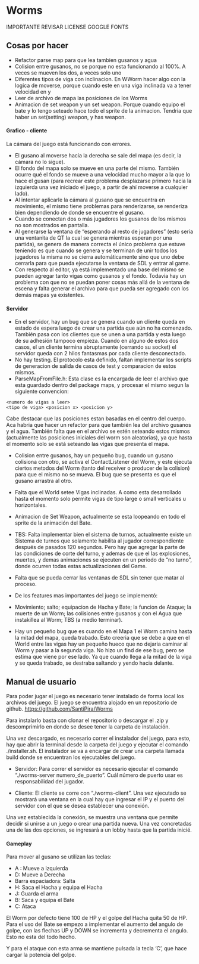 # Worms
IMPORTANTE REVISAR LICENSE GOOGLE FONTS
## Cosas por hacer
- Refactor parse map para que lea tambien gusanos y agua
- Colision entre gusanos, no se porque no esta funcionando al 100%. A veces se mueven los dos, a veces solo uno
- Diferentes tipos de viga con inclinacion. En WWorm hacer algo con la logica de moverse, porque cuando este en una viga inclinada va a tener velocidad en y
- Leer de archivo de mapa las posiciones de los Worms
- Animacion de set weapon y un set weapon. Porque cuando equipo el bate y lo tengo seteado hace todo el sprite de la animacion. Tendria que haber un set(setting) weapon, y has weapon.

#### Grafico - cliente
La cámara del juego está funcionando con errores. 
- El gusano al moverse hacia la derecha se sale del mapa (es decir, la cámara no lo sigue). 
- El fondo del mapa solo se mueve en una parte del mismo. También ocurre qué el fondo se mueve a una velocidad mucho mayor a la que lo hace el gusan (para recrear este problema desplazarse primero hacia la izquierda una vez iniciado el juego, a partir de ahí moverse a cualquier lado). 
- Al intentar aplicarle la cámara al gusano que se encuentra en movimiento, el mismo tiene problemas para renderizarse, se renderiza bien dependiendo de donde se encuentre el gusano.
- Cuando se conectan dos o más jugadores los gusanos de los mismos no son mostrados en pantalla.
- Al generarse la ventana de “esperando al resto de jugadores” (esto sería una ventanita de QT la cual se genera mientras esperan por una partida), se genera de manera correcta el único problema que estuve teniendo es que cuando se genera y se terminan de unir todos los jugadores la misma no se cierra automáticamente sino que uno debe cerrarla para que pueda ejecutarse la ventana de SDL y entrar al game.
- Con respecto al editor, ya está implementado una base del mismo se pueden agregar tanto vigas como gusanos y el fondo. Todavía hay un problema con que no se puedan poner cosas más allá de la ventana de escena y falta generar el archivo para que pueda ser agregado con los demás mapas ya existentes.

#### Servidor

- En el servidor, hay un bug que se genera cuando un cliente queda en estado de espera luego de crear una partida que aún no ha comenzado. También pasa con los clientes que se unen a una partida y esta luego de su adhesión tampoco empieza. Cuando en alguno de estos dos casos, el un cliente termina abruptamente (cerrando su socket) el servidor queda con 2 hilos fantasmas por cada cliente desconectado. 
- No hay testing. El protocolo esta definido, faltan implementar los scripts de generacion de salida de casos de test y comparacion de estos mismos.
- ParseMapFromFile.h: Esta clase es la encargada de leer el archivo que esta guardado dentro del package maps, y procesar el mismo segun la siguiente convencion:
```
<numero de vigas a leer>
<tipo de viga> <posicion x> <posicion y>
```
Cabe destacar que las posiciones estan basadas en el centro del cuerpo.
Aca habria que hacer un refactor para que también lea del archivo gusanos y el agua. También falta que en el archivo se estén seteando estos mismos (actualmente las posiciones iniciales del worm son aleatorias), ya que hasta el momento solo se está seteando las vigas que presenta el mapa.
- Colision entre gusanos, hay un pequeño bug, cuando un gusano colisiona con otro, se activa el ContactListener del Worm, y este ejecuta ciertos metodos del Worm (tanto del receiver o producer de la colision) para que el mismo no se mueva.
El bug que se presenta es que el gusano arrastra al otro.
- Falta que el World setee Vigas inclinadas. A como esta desarrollado hasta el momento solo permite vigas de tipo large o small verticales u horizontales.
- Animacion de Set Weapon, actualmente se esta loopeando en todo el sprite de la animación del Bate.
- TBS: Falta implementar bien el sistema de turnos, actualmente existe un Sistema de turnos que solamente habilita al jugador correspondiente después de pasados 120 segundos. Pero hay que agregar la parte de las condiciones de corte del turno, y ademas de que el las explosiones, muertes, y demas animaciones se ejecuten en un periodo de “no turno”, donde ocurren todas estas actualizaciones del Game.
- Falta que se pueda cerrar las ventanas de SDL sin tener que matar al proceso.
- De los features mas importantes del juego se implementó:
- Movimiento; salto; equipacion de Hacha y Bate; la funcion de Ataque;  la muerte de un Worm; las colisiones entre gusanos y con el Agua que instakillea al Worm; TBS (a medio terminar).

- Hay un pequeño bug que es cuando en el Mapa 1 el Worm camina hasta la mitad del mapa, queda trabado. Esto creeria que se debe a que en el World entre las vigas hay un pequeño hueco que no dejaria caminar al Worm y pasar a la segunda viga. No hizo un find de ese bug, pero se estima que viene por ese lado. Ya que cuando llega a la mitad de la viga y se queda trabado, se destraba saltando y yendo hacia delante.

## Manual de usuario

Para poder jugar el juego es necesario tener instalado de forma local los archivos del juego. El juego se encuentra alojado en un repositorio de github.
https://github.com/SantiPira/Worms

Para instalarlo basta con clonar el repositorio o descargar el .zip y descomprimirlo en donde se desee tener la carpeta de instalación.

Una vez descargado, es necesario correr el instalador del juego, para esto, hay que abrir la terminal desde la carpeta del juego y ejecutar el comando ./installer.sh. El instalador se va a encargar de crear una carpeta llamada build donde se encuentran los ejecutables del juego.

- Servidor: 
Para correr el servidor es necesario ejecutar el comando “./worms-server numero_de_puerto”. Cuál número de puerto usar es responsabilidad del jugador.

- Cliente:
El cliente se corre con “./worms-client”. Una vez ejecutado se mostrará una ventana en la cual hay que ingresar el IP y el puerto del servidor con el que se desea establecer una conexión.

Una vez establecida la conexión,  se muestra una ventana que permite decidir si unirse a un juego o crear una partida nueva. Una vez concretadas una de las dos opciones, se ingresará a un lobby hasta que la partida inicié.

#### Gameplay

Para mover al gusano se utilizan las teclas:
- A : Mueve a izquierda
- D: Mueve a Derecha
- Barra espaciadora: Salta
- H: Saca el Hacha y equipa el Hacha
- J: Guarda el arma
- B: Saca y equipa el Bate
- C: Ataca

El Worm por defecto tiene 100 de HP y el golpe del Hacha quita 50 de HP.
Para el uso del Bate se empezo a implementar el aumento del angulo de golpe, con las flechas UP y DOWN se incrementa y decrementa el angulo. Esto no esta del todo hecho.

Y para el ataque con esta arma se mantiene pulsada la tecla ‘C’, que hace cargar la potencia del golpe.
